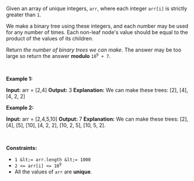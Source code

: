 Given an array of unique integers, `` arr ``, where each integer `` arr[i] `` is strictly greater than `` 1 ``.

We make a binary tree using these integers, and each number may be used for any number of times. Each non-leaf node's value should be equal to the product of the values of its children.

Return _the number of binary trees we can make_. The answer may be too large so return the answer __modulo__ <code>10<sup>9</sup> + 7</code>.

&nbsp;

__Example 1:__

<strong>Input:</strong> arr = [2,4]
    <strong>Output:</strong> 3
    <strong>Explanation:</strong> We can make these trees: [2], [4], [4, 2, 2]

__Example 2:__

<strong>Input:</strong> arr = [2,4,5,10]
    <strong>Output:</strong> 7
    <strong>Explanation:</strong> We can make these trees: [2], [4], [5], [10], [4, 2, 2], [10, 2, 5], [10, 5, 2].

&nbsp;

__Constraints:__

*   `` 1 &lt;= arr.length &lt;= 1000 ``
*   <code>2 &lt;= arr[i] &lt;= 10<sup>9</sup></code>
*   All the values of `` arr `` are __unique__.